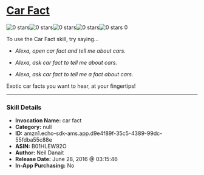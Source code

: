 # [Car Fact](http://alexa.amazon.com/#skills/amzn1.echo-sdk-ams.app.d9e4f89f-35c5-4389-99dc-55fdba55c88e)
![0 stars](../../images/ic_star_border_black_18dp_1x.png)![0 stars](../../images/ic_star_border_black_18dp_1x.png)![0 stars](../../images/ic_star_border_black_18dp_1x.png)![0 stars](../../images/ic_star_border_black_18dp_1x.png)![0 stars](../../images/ic_star_border_black_18dp_1x.png) 0

To use the Car Fact skill, try saying...

* *Alexa, open car fact and tell me about cars.*

* *Alexa, ask car fact to tell me about cars.*

* *Alexa, ask car fact to tell me a fact about cars.*

Exotic car facts you want to hear, at your fingertips!

***

### Skill Details

* **Invocation Name:** car fact
* **Category:** null
* **ID:** amzn1.echo-sdk-ams.app.d9e4f89f-35c5-4389-99dc-55fdba55c88e
* **ASIN:** B01HLEW92O
* **Author:** Neil Danait
* **Release Date:** June 28, 2016 @ 03:15:46
* **In-App Purchasing:** No
